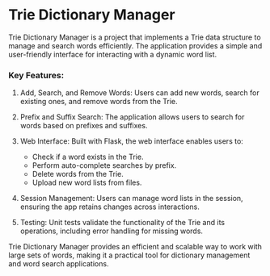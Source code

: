 # Trie Dictionary Manager

Trie Dictionary Manager is a project that implements a Trie data structure to manage and search words efficiently. The application provides a simple and user-friendly interface for interacting with a dynamic word list.

### Key Features:

1. Add, Search, and Remove Words: Users can add new words, search for existing ones, and remove words from the Trie.

2. Prefix and Suffix Search: The application allows users to search for words based on prefixes and suffixes.

3. Web Interface: Built with Flask, the web interface enables users to:

   - Check if a word exists in the Trie.
   - Perform auto-complete searches by prefix.
   - Delete words from the Trie.
   - Upload new word lists from files.

4. Session Management: Users can manage word lists in the session, ensuring the app retains changes across interactions.

5. Testing: Unit tests validate the functionality of the Trie and its operations, including error handling for missing words.

Trie Dictionary Manager provides an efficient and scalable way to work with large sets of words, making it a practical tool for dictionary management and word search applications.

